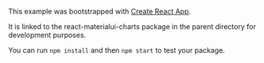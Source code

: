 This example was bootstrapped with [Create React App](https://github.com/facebook/create-react-app).

It is linked to the react-materialui-charts package in the parent directory for development purposes.

You can run `npm install` and then `npm start` to test your package.
